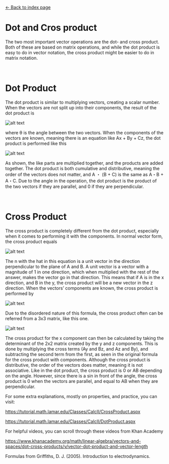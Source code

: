 [<- Back to index page](https://cpawley.github.io/HHG2-MSP-Physics/)
# Dot and Cros product

The two most important vector operations are the dot- and cross product. Both of these are based on matrix operations, and while the dot product is easy to do in vector notation, the cross product might be easier to do in matrix notation. 

<br>

# Dot Product

The dot product is similar to multiplying vectors, creating a scalar number. When the vectors are not split up into their components, the result of the dot product is 

![alt text](https://github.com/cpawley/HHG2-MSP-Physics/blob/Floris-Images/1%20(2).png?raw=true)

where θ is the angle between the two vectors. When the components of the vectors are known, meaning there is an equation like Ax + By + Cz, the dot product is performed like this 

![alt text](https://github.com/cpawley/HHG2-MSP-Physics/blob/Floris-Images/2.png?raw=true)

As shown, the like parts are multiplied together, and the products are added together. The dot product is both cumulative and distributive, meaning the order of the vectors does not matter, and A ・ (B + C) is the same as A・B + A・C.
Due to the angle in the operation, the dot product is the product of the two vectors if they are parallel, and 0 if they are perpendicular. 

<br>

# Cross Product

The cross product is completely different from the dot product, especially when it comes to performing it with the components. In normal vector form, the cross product equals 

![alt text](https://github.com/cpawley/HHG2-MSP-Physics/blob/Floris-Images/3.png?raw=true)

The n with the hat in this equation is a unit vector in the direction perpendicular to the plane of A and B. A unit vector is a vector with a magnitude of 1 in one direction, which when multiplied with the rest of the answer, makes the vector go in that direction. This means that if A is in the x direction, and B in the y, the cross product will be a new vector in the z direction. When the vectors’ components are known, the cross product is performed by 

![alt text](https://github.com/cpawley/HHG2-MSP-Physics/blob/Floris-Images/4.png?raw=true)

Due to the disordered nature of this formula, the cross product often can be referred from a 3x3 matrix, like this one. 

![alt text](https://github.com/cpawley/HHG2-MSP-Physics/blob/Floris-Images/5%20(2).png?raw=true)

The cross product for the x component can then be calculated by taking the determinant of the 2x2 matrix created by the y and z components. This is done by multiplying the cross terms (Ay and Bz, and Az and By), and subtracting the second term from the first, as seen in the original formula for the cross product with components. 
Although the cross product is distributive, the order of the vectors does matter, meaning it is not associative. 
Like in the dot product, the cross product is 0 or AB depending on the angle. However, since there is a sin in front of the angle, the cross product is 0 when the vectors are parallel, and equal to AB when they are perpendicular.

For some extra explanations, mostly on properties, and practice, you can visit:

[https://tutorial.math.lamar.edu/Classes/CalcII/CrossProduct.aspx ](https://tutorial.math.lamar.edu/Classes/CalcII/CrossProduct.aspx )

[https://tutorial.math.lamar.edu/Classes/CalcII/DotProduct.aspx ](https://tutorial.math.lamar.edu/Classes/CalcII/DotProduct.aspx )

For helpful videos, you can scroll through these videos from Khan Academy

[https://www.khanacademy.org/math/linear-algebra/vectors-and-spaces/dot-cross-products/v/vector-dot-product-and-vector-length ](https://www.khanacademy.org/math/linear-algebra/vectors-and-spaces/dot-cross-products/v/vector-dot-product-and-vector-length)

Formulas from Griffiths, D. J. (2005). Introduction to electrodynamics.



